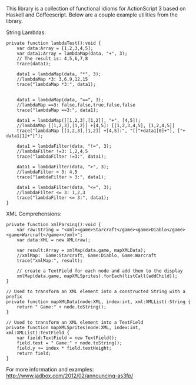 This library is a collection of functional idioms for ActionScript 3 based on Haskell and Coffeescript. Below are a couple example utilities from the library.

String Lambdas:

    private function lambdaTest():void {
        var data:Array = [1,2,3,4,5];
        var data1:Array = lambdaMap(data, "+", 3);
        // The result is: 4,5,6,7,8
        trace(data1); 
            
        data1 = lambdaMap(data, "*", 3);
        //lambdaMap *3: 3,6,9,12,15
        trace("lambdaMap *3:", data1);  
    
            
        data1 = lambdaMap(data, "==", 3);
        //lambdaMap ==3: false,false,true,false,false
        trace("lambdaMap ==3:", data1);  
            
        data1 = lambdaMap([[1,2,3],[1,2]], "+", [4,5]);
        //lambdaMap [[1,2,3],[1,2]] +[4,5]: [[1,2,3,4,5], [1,2,4,5]]
        trace("lambdaMap [[1,2,3],[1,2]] +[4,5]:", "[["+data1[0]+"], ["+ data1[1]+"]"); 
            
        data1 = lambdaFilter(data, "!=", 3); 
        //lambdaFilter !=3: 1,2,4,5
        trace("lambdaFilter !=3:", data1);
            
        data1 = lambdaFilter(data, ">", 3); 
        //lambdaFilter > 3: 4,5
        trace("lambdaFilter > 3:", data1);
            
        data1 = lambdaFilter(data, "<=", 3); 
        //lambdaFilter <= 3: 1,2,3
        trace("lambdaFilter <= 3:", data1);
    }

XML Comprehensions:

    private function xmlParsing():void {
        var raw:String = "<xml><game>Starcraft</game><game>Diablo</game><game>Warcraft</game></xml>";
        var data:XML = new XML(raw);
            
        var result:Array = xmlMap(data.game, mapXMLData);
        //xmlMap:  Game:Starcraft, Game:Diablo, Game:Warcraft
        trace("xmlMap:", result); 

        // create a TextField for each node and add them to the display
        xmlMap(data.game, mapXMLSprites).forEach(listCall(addChild));
    }

    // Used to transform an XML element into a constructed String with a prefix     
    private function mapXMLData(node:XML, index:int, xml:XMLList):String {
        return " Game:" + node.toString();
    }

    // Used to transform an XML element into a TextField        
    private function mapXMLSprites(node:XML, index:int, xml:XMLList):TextField {
        var field:TextField = new TextField();
        field.text = " Game:" + node.toString();
        field.y += index * field.textHeight;
        return field;
    }

For more information and examples:
http://www.jadbox.com/2012/02/announcing-as3fp/
